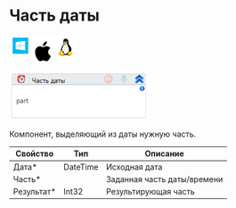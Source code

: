 # Часть даты

![](<../../../../.gitbook/assets/image (100) (1) (1) (1) (1) (1) (1) (1) (2) (121).png>)

![](<../../../../.gitbook/assets/image (447).png>)

Компонент, выделяющий из даты нужную часть.

| Свойство    | Тип      | Описание                    |
| ----------- | -------- | --------------------------- |
| Дата\*      | DateTime | Исходная дата               |
| Часть\*     |          | Заданная часть даты/времени |
| Результат\* | Int32    | Результирующая часть        |

